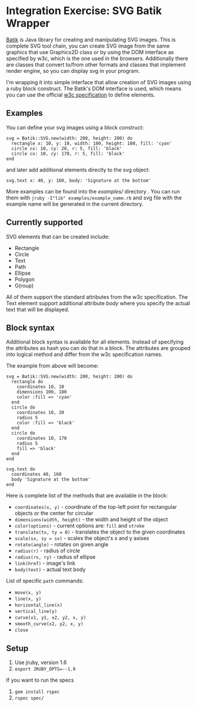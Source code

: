 # Integration Exercise: SVG Batik Wrapper

[Batik](http://xmlgraphics.apache.org/batik/index.html) is Java library for creating and manipulating SVG images. This is complete SVG tool chain, you can create SVG image from the same graphics that use Graphics2D class or by using the DOM interface as specified by w3c, which is the one used in the browsers. Additionally there are classes that convert to/from other formats and classes that implement render engine, so you can display svg in your program.

I'm wrapping it into simple interface that allow creation of SVG images using a ruby block construct. The Batik's DOM interface is used, which means you can use the official [w3c specification](http://www.w3.org/TR/SVG/) to define elements.

## Examples

You can define your svg images using a block construct:

    svg = Batik::SVG.new(width: 200, height: 200) do
      rectangle x: 10, y: 10, width: 180, height: 180, fill: 'cyan'
      circle cx: 10, cy: 20, r: 5, fill: 'black'
      circle cx: 10, cy: 170, r: 5, fill: 'black'
    end

and later add additional elements directly to the svg object:

    svg.text x: 40, y: 160, body: 'Signature at the bottom'

More examples can be found into the _examples/_ directory . You can run them with `jruby -I"lib" examples/example_name.rb` and svg file with the example name will be generated in the current directory.

## Currently supported

SVG elements that can be created include:

* Rectangle
* Circle
* Text
* Path
* Ellipse
* Polygon
* G(roup)

All of them support the standard attributes from the w3c specification. The Text element support additional attribute _body_ where you specify the actual text that will be displayed.

## Block syntax

Additional block syntax is available for all elements. Instead of specifying the attributes as hash you can do that in a block. The attributes are grouped into logical method and differ from the w3c specification names.

The example from above will become:

    svg = Batik::SVG.new(width: 200, height: 200) do
      rectangle do
        coordinates 10, 10
        dimensions 100, 180
        color :fill => 'cyan'
      end
      circle do
        coordinates 10, 20
        radius 5
        color :fill => 'black'
      end
      circle do
        coordinates 10, 170
        radius 5
        fill => 'black'
      end
    end

    svg.text do
      coordinates 40, 160
      body 'Signature at the bottom'
    end


Here is complete list of the methods that are available in the block:

* `coordinates(x, y)` - coordinate of the top-left point for rectangular objects or the center for circular
* `dimensions(width, height)` - the width and height of the object
* `color(options)` - current options are: `fill` and `stroke` 
* `translate(tx, ty = 0)` - translates the object to the given coordinates
* `scale(sx, sy = sx)` - scales the object's x and y axises
* `rotate(angle)` - rotates on given angle
* `radius(r)` - radius of circle
* `radius(rx, ry)` - radius of ellipse
* `link(href)` - image's link
* `body(text)` - actual text body

List of specific `path` commands:

* `move(x, y)`
* `line(x, y)`
* `horizontal_line(x)`
* `vertical_line(y)`
* `curve(x1, y1, x2, y2, x, y)`
* `smooth_curve(x2, y2, x, y)`
* `close`

## Setup

1. Use jruby, version 1.6
2. `export JRUBY_OPTS=--1.9`

If you want to run the specs

1. `gem install rspec` 
2. `rspec spec/`
